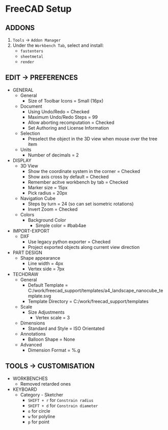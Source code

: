 # FreeCAD Setup

## ADDONS

1. `Tools` -> `Addon Manager`
2. Under the `Workbench Tab`, select and install:
    - `fastenters`
    - `sheetmetal`
    - `render`

## EDIT -> PREFERENCES

- GENERAL
    - General
        - Size of Toolbar Icons = Small (16px)
    - Document
        - Using Undo/Redo = Checked
        - Maximum Undo/Redo Steps = 99
        - Allow aborting recomputation = Checked
        - Set Authoring and License Information
    - Selection
        - Preselect the object in the 3D view when mouse over the tree item
    - Units
        - Number of decimals = 2
- DISPLAY
    - 3D View
        - Show the coordinate system in the corner = Checked
        - Show axis cross by default = Checked
        - Remember acitve workbench by tab = Checked
        - Marker size = 15px
        - Pick radius = 20px
    - Navigation Cube
        - Steps by turn = 24 (so can set isometric rotations)
        - Invert Zoom = Checked
    - Colors
        - Background Color
            - Simple color = #bab4ae
- IMPORT-EXPORT
    - DXF
        - Use legacy python exporter = Checked
        - Project exported objects along current view direction
- PART DESIGN
    - Shape appearance
        - Line width = 4px
        - Vertex side = 7px
- TECHDRAW
    - General
        - Default Template = C:/work/freecad_support/templates/a4_landscape_nanocube_template.svg
        - Template Directory = C:/work/freecad_support/templates
    - Scale
        - Size Adjustments
            - Vertex scale = 3
    - Dimensions
        - Standard and Style = ISO Orientated
    - Annotations
        - Balloon Shape = None
    - Advanced
        - Dimension Format = %.g

## TOOLS -> CUSTOMISATION

- WORKBENCHES
    - Removed retarded ones
- KEYBOARD
    - Category - Sketcher
        - `SHIFT + r` for `Constrain radius`
        - `SHIFT + d` for `Constrain diameter`
        - `o` for circle
        - `w` for polyline
        - `p` for point
